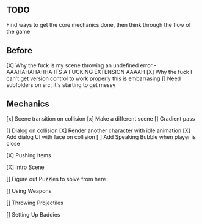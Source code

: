 
TODO
----

Find ways to get the core mechanics done, then think through the flow of the game

Before
------

[X] Why the fuck is my scene throwing an undefined error - AAAHAHAHAHHA ITS A FUCKING EXTENSION AAAAH
[X] Why the fuck I can't get version control to work properly this is embarrasing
[] Need subfolders on src, it's starting to get messy

Mechanics
---------

[x] Scene transition on collision
    [x] Make a different scene
    [] Gradient pass

[] Dialog on collision
    [X] Render another character with idle animation
    [X] Add dialog UI with face on collision
    [ ] Add Speaking Bubble when player is close

[X] Pushing Items 

[X] Intro Scene

[] Figure out Puzzles to solve from here 

[] Using Weapons

[] Throwing Projectiles 

[] Setting Up Baddies